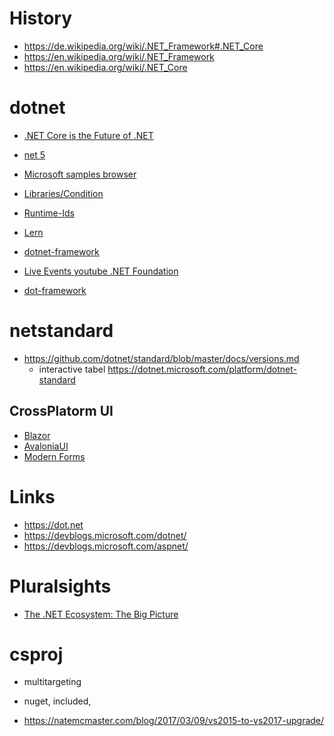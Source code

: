 
# History

* https://de.wikipedia.org/wiki/.NET_Framework#.NET_Core
* https://en.wikipedia.org/wiki/.NET_Framework
* https://en.wikipedia.org/wiki/.NET_Core


# dotnet

* [.NET Core is the Future of .NET](https://devblogs.microsoft.com/dotnet/net-core-is-the-future-of-net/)
* [net 5](https://devblogs.microsoft.com/dotnet/introducing-net-5/)
* [Microsoft samples browser](https://docs.microsoft.com/de-de/samples/browse/)
* [Libraries/Condition](https://docs.microsoft.com/en-us/dotnet/core/tutorials/libraries)
* [Runtime-Ids](https://docs.microsoft.com/de-de/dotnet/core/rid-catalog)
* [Lern](https://dotnet.microsoft.com/learn)
* [dotnet-framework](https://www.youtube.com/watch?v=79UWvR734wI)

* [Live Events youtube .NET Foundation](https://www.youtube.com/channel/UCiaZbznpWV1o-KLxj8zqR6A)
* [dot-framework](https://www.youtube.com/watch?v=3EZytmpo0yk)

# netstandard 

* https://github.com/dotnet/standard/blob/master/docs/versions.md
  * interactive tabel https://dotnet.microsoft.com/platform/dotnet-standard


## CrossPlatorm UI

* [Blazor](https://blazor.net)
* [AvaloniaUI](https://github.com/AvaloniaUI/Avalonia)
* [Modern Forms](https://github.com/jpobst/Modern.Forms)

# Links

* https://dot.net
* https://devblogs.microsoft.com/dotnet/
* https://devblogs.microsoft.com/aspnet/



# Pluralsights

* [The .NET Ecosystem: The Big Picture](https://app.pluralsight.com/library/courses/dotnet-ecosystem-big-picture/table-of-contents)


# csproj

* multitargeting
* nuget, included,


* https://natemcmaster.com/blog/2017/03/09/vs2015-to-vs2017-upgrade/
